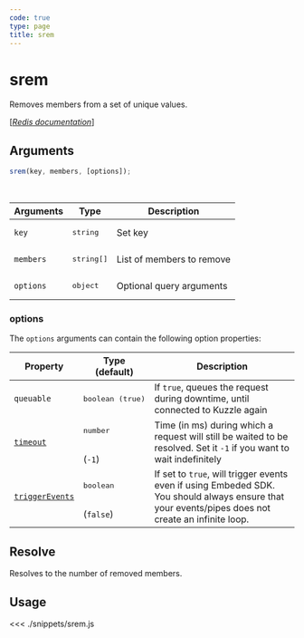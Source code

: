```yaml
---
code: true
type: page
title: srem
---
```


# srem

Removes members from a set of unique values.

[[_Redis documentation_]](https://redis.io/commands/srem)

## Arguments

```js
srem(key, members, [options]);
```

<br/>

| Arguments | Type                | Description               |
| --------- | ------------------- | ------------------------- |
| `key`     | <pre>string</pre>   | Set key                   |
| `members` | <pre>string[]</pre> | List of members to remove |
| `options` | <pre>object</pre>   | Optional query arguments  |

### options

The `options` arguments can contain the following option properties:

| Property   | Type (default)            | Description                                                                  |
| ---------- | ------------------------- | ---------------------------------------------------------------------------- |
| `queuable` | <pre>boolean (true)</pre> | If `true`, queues the request during downtime, until connected to Kuzzle again |
| [`timeout`](/sdk/7/core-classes/kuzzle/query#timeout)         | <pre>number</pre><br/>(`-1`)     | Time (in ms) during which a request will still be waited to be resolved. Set it `-1` if you want to wait indefinitely |
| [`triggerEvents`](/sdk/7/core-classes/kuzzle/query#triggerEvents)  | <pre>boolean</pre> <br/>(`false`)| If set to `true`, will trigger events even if using Embeded SDK. You should always ensure that your events/pipes does not create an infinite loop. <SinceBadge version="Kuzzle 2.31.0"/> |

## Resolve

Resolves to the number of removed members.

## Usage

<<< ./snippets/srem.js
